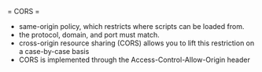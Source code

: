 = CORS =
- same-origin policy, which restricts where scripts can be loaded from.
- the protocol, domain, and port must match.
- cross-origin resource sharing (CORS) allows you to lift this restriction on a case-by-case basis
- CORS is implemented through the Access-Control-Allow-Origin header
